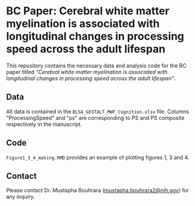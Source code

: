 # BC Paper: Cerebral white matter myelination is associated with longitudinal changes in processing speed across the adult lifespan 

This repository contains the necessary data and analysis code for the BC paper titled *"Cerebral white matter myelination is associated with longitudinal changes in processing speed across the adult lifespan"*.

## Data
All data is contained in the `BLSA_GESTALT_MWF_Cognition.xlsx` file.
Columns "ProcessingSpeed" and "ps" are corresponding to PS and PS composite respectively in the manuscript.

## Code
`Figure1_3_4_making.RMD` provides an example of plotting figures 1, 3 and 4.

## Contact

Please contact Dr. Mustapha Bouhrara (mustapha.bouhrara2@nih.gov) for any inquiry. 
